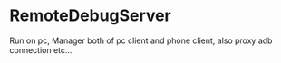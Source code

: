 # RemoteDebugServer
Run on pc, Manager both of pc client and phone client, also proxy adb connection etc...
